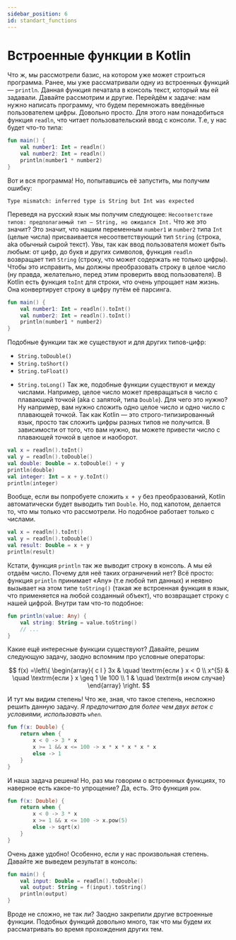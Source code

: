 ```yaml
---
sidebar_position: 6
id: standart_functions
---
```

# Встроенные функции в Kotlin
Что ж, мы рассмотрели базис, на котором уже может строиться программа.
Ранее, мы уже рассматривали одну из встроенных функций — `println`. Данная функция печатала в консоль текст, который мы ей задавали. Давайте рассмотрим и другие.
Перейдём к задаче: нам нужно написать программу, что будем перемножать введённые пользователем цифры. Довольно просто.
Для этого нам понадобиться функция `readln`, что читает пользовательский ввод с консоли.
Т.е, у нас будет что-то типа:
```kotlin
fun main() {
	val number1: Int = readln()
	val number2: Int = readln()
	println(number1 * number2)
}
```
Вот и вся программа! Но, попытавшись её запустить, мы получим ошибку:
```
Type mismatch: inferred type is String but Int was expected
```
Переведя на русский язык мы получим следующее:
`Несоответствие типов: предполагаемый тип — String, но ожидался Int.`
Что же это значит? Это значит, что нашим переменным `number1` и `number2` типа `Int` (целые числа) присваивается несоответствующий тип `String` (строка, aka обычный сырой текст).
Увы, так как ввод пользователя может быть любым: от цифр, до букв и других символов, функция `readln` возвращает тип `String` (строку, что может содержать не только цифры). Чтобы это исправить, мы должны преобразовать строку в целое число (ну правда, желательно, перед этим проверить ввод пользователя).
В Kotlin есть функция `toInt` для строки, что очень упрощает нам жизнь. Она конвертирует строку в цифру путём её парсинга.
```kotlin
fun main() {
	val number1: Int = readln().toInt()
	val number2: Int = readln().toInt()
	println(number1 * number2)
}
```
Подобные функции так же существуют и для других типов-цифр:
- `String.toDouble()`
- `String.toShort()`
- `String.toFloat()`
* `String.toLong()`
  Так же, подобные функции существуют и между числами. Например, целое число может превращаться в число с плавающей точкой (aka с запятой, типа `Double`).
  Для чего это нужно? Ну например, вам нужно сложить одно целое число и одно число с плавающей точкой. Так как Kotlin — это строго-типизированный язык, просто так сложить цифры разных типов не получится. В зависимости от того, что вам нужно, вы можете привести число с плавающей точкой в целое и наоборот.
```kotlin
val x = readln().toInt()
val y = readln().toDouble()
val double: Double = x.toDouble() + y
println(double)
val integer: Int = x + y.toInt()
println(integer)
```
Вообще, если вы попробуете сложить `x + y` без преобразований, Kotlin автоматически будет выводить тип `Double`. Но, под капотом, делается то, что мы только что рассмотрели. Но подобное работает только с числами.
```kotlin
val x = readln().toInt()
val y = readln().toDouble()
val result: Double = x + y
println(result)
```
Кстати, функция `println` так же выводит строку в консоль. А мы ей отдаём число. Почему для неё таких ограничений нет?
Всё просто: функция `println` принимает «Any» (т.е любой тип данных) и неявно вызывает на этом типе `toString()` (такая же встроенная функция в язык, что применяется на любой созданный объект), что возвращает строку с нашей цифрой.
Внутри там что-то подобное:
```kotlin
fun println(value: Any) {
	val string: String = value.toString()
	// ...
}
```
Какие ещё интересные функции существуют?
Давайте, решим следующую задачу, заодно вспомним про условные операторы:

$$
f(x) =\left\{
\begin{array}{ c l }
3x & \quad \textrm{если } x < 0
\\
x^{5} & \quad \textrm{если } x \geq 1   
\le 100
\\
1                 & \quad \textrm{в ином случае}
\end{array}
\right.
$$

И тут мы видим степень! Что же, зная, что такое степень, несложно решить данную задачу.
*Я предпочитаю для более чем двух веток с условиями, использовать `when`.*
```kotlin
fun f(x: Double) {
	return when {
		x < 0 -> 3 * x
		x >= 1 && x <= 100 -> x * x * x * x * x
		else -> 1 
	}
}
``` 
И наша задача решена! Но, раз мы говорим о встроенных функциях, то наверное есть какое-то упрощение?
Да, есть. Это функция `pow`.
```kotlin
fun f(x: Double) {
	return when {
		x < 0 -> 3 * x
		x >= 1 && x <= 100 -> x.pow(5)
		else -> sqrt(x)
	}
}
```
Очень даже удобно! Особенно, если у нас произвольная степень.
Давайте же выведем результат в консоль:
```kotlin
fun main() {
	val input: Double = readln().toDouble()
	val output: String = f(input).toString()
	println(output)
}
```
Вроде не сложно, не так ли? Заодно закрепили другие встроенные функции.
Подобных функций довольно много, так что мы будем их рассматривать во время прохождения других тем.